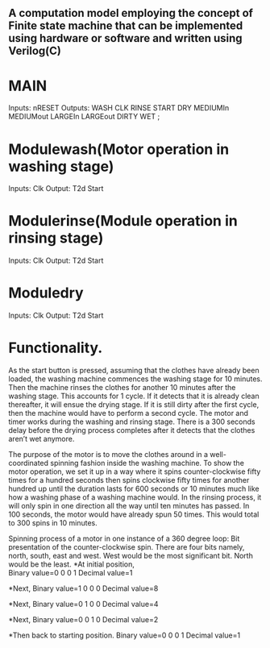## A computation model employing the concept of Finite state machine that can be implemented using hardware or software and written using Verilog(C)


# MAIN
Inputs:	nRESET								Outputs:	WASH
        CLK										          RINSE
        START										        DRY
        MEDIUMIn								      	MEDIUMout
        LARGEIn									        LARGEout
        DIRTY
        WET ;


# Modulewash(Motor operation in washing stage)
Inputs:	Clk									Output:		T2d
Start	


# Modulerinse(Module operation in rinsing stage)
Inputs:	Clk									Output:		T2d
Start	

# Moduledry
Inputs:	Clk									Output:		T2d
Start	


# Functionality.
As the start button is pressed, assuming that the clothes have already been loaded, the washing machine commences the washing stage for 10 minutes. Then the machine rinses the clothes for another 10 minutes after the washing stage. This accounts for 1 cycle. If it detects that it is already clean thereafter, it will ensue the drying stage. If it is still dirty after the first cycle, then the machine would have to perform a second cycle. The motor and timer works during the washing and rinsing stage. There is a 300 seconds delay before the drying process completes after it detects that the clothes aren’t wet anymore.

The purpose of the motor is to move the clothes around in a well-coordinated spinning fashion inside the washing machine. To show the motor operation, we set it up in a way where it spins counter-clockwise fifty times for a hundred seconds then spins clockwise fifty times for another hundred up until the duration lasts for 600 seconds or 10 minutes much like how a washing phase of a washing machine would. In the rinsing process, it will only spin in one direction all the way until ten minutes has passed. In 100 seconds, the motor would have already spun 50 times. This would total to 300 spins in 10 minutes. 


Spinning process of a motor in one instance of a 360 degree loop:
Bit presentation of the counter-clockwise spin.
There are four bits namely, north, south, east and west. West would be the most significant bit. North would be the least.
*At initial position,	
Binary value=0 0 0 1
Decimal value=1

*Next,
Binary value=1 0 0 0
Decimal value=8

*Next,
Binary value=0 1 0 0
Decimal value=4

*Next,
Binary value=0 0 1 0
Decimal value=2

*Then back to starting position.
Binary value=0 0 0 1
Decimal value=1

